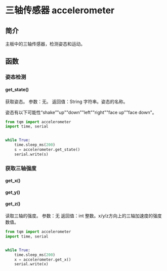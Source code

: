 # 三轴传感器 accelerometer

## 简介

主板中的三轴传感器，检测姿态和运动。

## 函数

### 姿态检测

#### get_state()

获取姿态。
参数：无。
返回值：String 字符串。姿态的名称。<br>

姿态有以下可能性“shake”"up""down""left""right""face up""face down"。

```py
from tqm import accelerometer
import time, serial


while True:
    time.sleep_ms(200)
    s = accelerometer.get_state()
    serial.write(s)

```

### 获取三轴强度

#### get_x()

#### get_y()

#### get_z()

读取三轴的强度。
参数：无
返回值：int 整数。x/y/z方向上的三轴加速度的强度数值。

```py
from tqm import accelerometer
import time, serial


while True:
    time.sleep_ms(200)
    x = accelerometer.get_x()
    serial.write(x)
```
